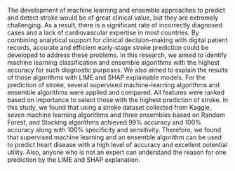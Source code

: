 The development of machine learning and ensemble approaches to predict and detect stroke would be of great clinical value, but they are extremely challenging. As a result, there is a significant rate of incorrectly diagnosed cases and a lack of cardiovascular expertise in most countries. By combining analytical support for clinical decision-making with digital patient records, accurate and efficient early-stage stroke prediction could be developed to address these problems. In this research, we aimed to identify machine learning classification and ensemble algorithms with the highest accuracy for such diagnostic purposes. We also aimed to explain the results of those algorithms with LIME and SHAP explainable models. For the prediction of stroke, several supervised machine-learning algorithms and ensemble algorithms were applied and compared. All features were ranked based on importance to select those with the highest prediction of stroke. In this study, we found that using a stroke dataset collected from Kaggle, seven machine learning algorithms and three ensembles based on Random Forest, and Stacking algorithms achieved 99% accuracy and 100% accuracy along with 100% specificity and sensitivity. Therefore, we found that supervised machine learning and an ensemble algorithm can be used to predict heart disease with a high level of accuracy and excellent potential utility. Also, anyone who is not an expert can understand the reason for one prediction by the LIME and SHAP explanation.

